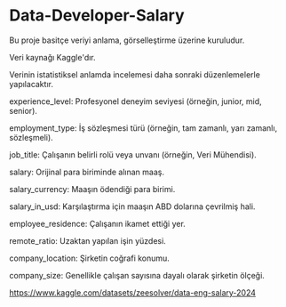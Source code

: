 # Data-Developer-Salary

Bu proje basitçe veriyi anlama, görselleştirme üzerine kuruludur. 

Veri kaynağı Kaggle'dır.

Verinin istatistiksel anlamda incelemesi daha sonraki düzenlemelerle yapılacaktır.

experience_level: Profesyonel deneyim seviyesi (örneğin, junior, mid, senior).

employment_type: İş sözleşmesi türü (örneğin, tam zamanlı, yarı zamanlı, sözleşmeli).

job_title: Çalışanın belirli rolü veya unvanı (örneğin, Veri Mühendisi).

salary: Orijinal para biriminde alınan maaş.

salary_currency: Maaşın ödendiği para birimi.

salary_in_usd: Karşılaştırma için maaşın ABD dolarına çevrilmiş hali.

employee_residence: Çalışanın ikamet ettiği yer.

remote_ratio: Uzaktan yapılan işin yüzdesi.

company_location: Şirketin coğrafi konumu.

company_size: Genellikle çalışan sayısına dayalı olarak şirketin ölçeği.

https://www.kaggle.com/datasets/zeesolver/data-eng-salary-2024
